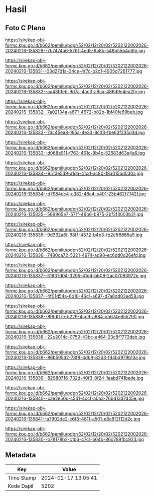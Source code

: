 # Hasil

## Foto C Plano

https://sirekap-obj-formc.kpu.go.id/b662/pemilu/pdpr/52/02/12/20/02/5202122002026-20240216-135829--7b7474a6-576f-4ed5-9a8b-548b55b4c6fe.jpg

https://sirekap-obj-formc.kpu.go.id/b662/pemilu/pdpr/52/02/12/20/02/5202122002026-20240216-135831--03d27d1a-04ce-4f7c-b2c1-4905d7261777.jpg

https://sirekap-obj-formc.kpu.go.id/b662/pemilu/pdpr/52/02/12/20/02/5202122002026-20240216-135832--aa43b1eb-9d7a-4ac3-a9aa-486d9e4ea2fe.jpg

https://sirekap-obj-formc.kpu.go.id/b662/pemilu/pdpr/52/02/12/20/02/5202122002026-20240216-135832--7a02134a-a671-4672-b82b-1bf40fe69beb.jpg

https://sirekap-obj-formc.kpu.go.id/b662/pemilu/pdpr/52/02/12/20/02/5202122002026-20240216-135833--7dc45ea8-195a-4e33-8c33-fbe63f235d3d.jpg

https://sirekap-obj-formc.kpu.go.id/b662/pemilu/pdpr/52/02/12/20/02/5202122002026-20240216-135833--d068e911-f763-461c-9b4c-52583d63e4a6.jpg

https://sirekap-obj-formc.kpu.go.id/b662/pemilu/pdpr/52/02/12/20/02/5202122002026-20240216-135834--9513e5d9-a1da-41cd-ac80-18a015bd030a.jpg

https://sirekap-obj-formc.kpu.go.id/b662/pemilu/pdpr/52/02/12/20/02/5202122002026-20240216-135834--d7984dc4-c382-48a4-b401-23b462f7742f.jpg

https://sirekap-obj-formc.kpu.go.id/b662/pemilu/pdpr/52/02/12/20/02/5202122002026-20240216-135835--569965e7-571f-46b6-b975-2bf3f3003b31.jpg

https://sirekap-obj-formc.kpu.go.id/b662/pemilu/pdpr/52/02/12/20/02/5202122002026-20240216-135835--9d332a6f-98f1-4372-b4b3-fb2eff6665a9.jpg

https://sirekap-obj-formc.kpu.go.id/b662/pemilu/pdpr/52/02/12/20/02/5202122002026-20240216-135836--7480ca72-5321-4974-ad98-ec6dd0d26efd.jpg

https://sirekap-obj-formc.kpu.go.id/b662/pemilu/pdpr/52/02/12/20/02/5202122002026-20240216-135837--31837d04-3295-41d4-bb08-2ac07093972e.jpg

https://sirekap-obj-formc.kpu.go.id/b662/pemilu/pdpr/52/02/12/20/02/5202122002026-20240216-135837--4f01d54a-6b10-46c1-a697-d7a8dd03ed58.jpg

https://sirekap-obj-formc.kpu.go.id/b662/pemilu/pdpr/52/02/12/20/02/5202122002026-20240216-135838--89fdff7e-5229-4cc9-a684-ab674e655290.jpg

https://sirekap-obj-formc.kpu.go.id/b662/pemilu/pdpr/52/02/12/20/02/5202122002026-20240216-135838--22e2014c-0759-43bc-a464-23c8f1772dab.jpg

https://sirekap-obj-formc.kpu.go.id/b662/pemilu/pdpr/52/02/12/20/02/5202122002026-20240216-135839--86b505d2-78f8-4db9-82d3-fd4bd979b13a.jpg

https://sirekap-obj-formc.kpu.go.id/b662/pemilu/pdpr/52/02/12/20/02/5202122002026-20240216-135839--82980716-732d-40f3-8f24-1eabd741bede.jpg

https://sirekap-obj-formc.kpu.go.id/b662/pemilu/pdpr/52/02/12/20/02/5202122002026-20240216-135840--cae2e50c-c541-4ccf-a0a3-76bd13d7d45e.jpg

https://sirekap-obj-formc.kpu.go.id/b662/pemilu/pdpr/52/02/12/20/02/5202122002026-20240216-135841--a7902de2-c6f3-4811-a501-e6a6f2f12d2c.jpg

https://sirekap-obj-formc.kpu.go.id/b662/pemilu/pdpr/52/02/12/20/02/5202122002026-20240216-135830--b78178b2-c1b6-47c1-b64b-86d789fbc923.jpg


## Metadata

| Key        | Value               |
| ---------- | ------------------- |
| Time Stamp | 2024-02-17 13:05:41 |
| Kode Dapil | 5202                |



